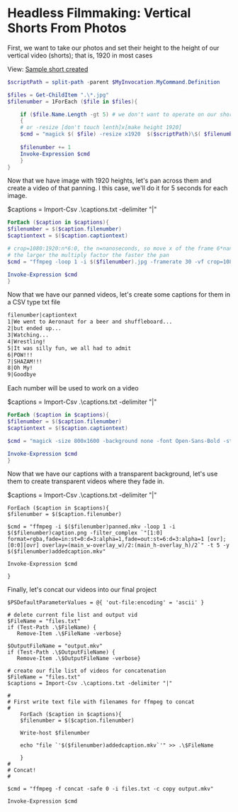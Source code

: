 # Headless Filmmaking: Vertical Shorts From Photos

First, we want to take our photos and set their height to the height of our vertical video (shorts); that is, 1920 in most cases

View: [Sample short created](https://youtube.com/shorts/B_dL4saQyUg?feature=share)


```powershell
$scriptPath = split-path -parent $MyInvocation.MyCommand.Definition

$files = Get-ChildItem ".\*.jpg"
$filenumber = 1ForEach ($file in $files){

	if ($file.Name.Length -gt 5) # we don't want to operate on our short number files
	{
	# or -resize [don't touch lenth]x[make height 1920]
	$cmd = "magick $( $file) -resize x1920  $($scriptPath)\$( $filenumber).jpg"
	
	$filenumber += 1
	Invoke-Expression $cmd
	}
}
```

Now that we have image with 1920 heights, let's pan across them and create a video of that panning.  I this case, we'll do it for 5 seconds for each image.

$captions = Import-Csv .\captions.txt -delimiter "|"

```powershell
ForEach ($caption in $captions){
$filenumber = $($caption.filenumber)
$captiontext = $($caption.captiontext)

# crop=1080:1920:n*6:0, the n=nanoseconds, so move x of the frame 6*nanoseconds
# the larger the multiply factor the faster the pan
$cmd = "ffmpeg -loop 1 -i $($filenumber).jpg -framerate 30 -vf crop=1080:1920:n*6:0 -frames:v 150 -y $($filenumber)panned.mkv"

Invoke-Expression $cmd
}
```

Now that we have our panned videos, let's create some captions for them in a CSV type txt file

```tex
filenumber|captiontext
1|We went to Aeronaut for a beer and shuffleboard...
2|but ended up...
3|Watching...
4|Wrestling!
5|It was silly fun, we all had to admit
6|POW!!!
7|SHAZAM!!!
8|Oh My!
9|Goodbye
```

Each number will be used to work on a video

$captions = Import-Csv .\captions.txt -delimiter "|"

```powershell
ForEach ($caption in $captions){
$filenumber = $($caption.filenumber)
$captiontext = $($caption.captiontext)

$cmd = "magick -size 800x1600 -background none -font Open-Sans-Bold -strokewidth 2  -stroke blue   -undercolor white -gravity center caption:`" $( $captiontext)`"  $( $filenumber)caption.png"

Invoke-Expression $cmd
}
```

Now that we have our captions with a transparent background, let's use them to create transparent videos where they fade in.

$captions = Import-Csv .\captions.txt -delimiter "|"

	ForEach ($caption in $captions){
	$filenumber = $($caption.filenumber)
	
	$cmd = "ffmpeg -i $($filenumber)panned.mkv -loop 1 -i $($filenumber)caption.png -filter_complex `"[1:0] format=rgba,fade=in:st=0:d=3:alpha=1,fade=out:st=6:d=3:alpha=1 [ovr];[0:0][ovr] overlay=(main_w-overlay_w)/2:(main_h-overlay_h)/2`" -t 5 -y $($filenumber)addedcaption.mkv"
	
	Invoke-Expression $cmd
	
	}

Finally, let's concat our videos into our final project

```
$PSDefaultParameterValues = @{ 'out-file:encoding' = 'ascii' }

# delete current file list and output vid
$FileName = "files.txt"
if (Test-Path .\$FileName) {
   Remove-Item .\$FileName -verbose}

$OutputFileName = "output.mkv"
if (Test-Path .\$OutputFileName) {
   Remove-Item .\$OutputFileName -verbose}

# create our file list of videos for concatenation
$FileName = "files.txt"
$captions = Import-Csv .\captions.txt -delimiter "|"

#
# First write text file with filenames for ffmpeg to concat
#
	ForEach ($caption in $captions){
	$filenumber = $($caption.filenumber)
	
	Write-host $filenumber
	
	echo "file `'$($filenumber)addedcaption.mkv`'" >> .\$FileName
	
	}
#
# Concat!
#	
	
$cmd = "ffmpeg -f concat -safe 0 -i files.txt -c copy output.mkv"

Invoke-Expression $cmd
	
```

